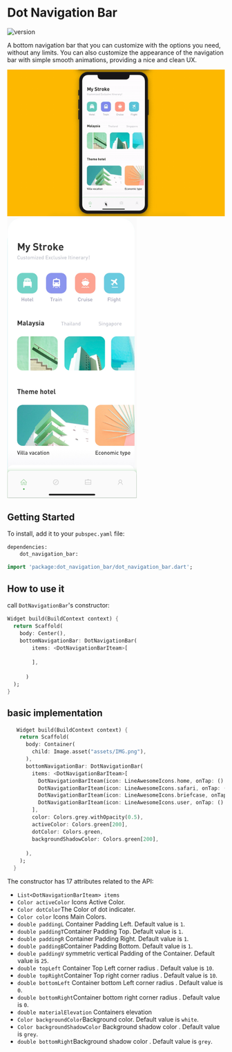 # Dot Navigation Bar
![version](https://img.shields.io/badge/version-0.0.1-blue.svg) 

A bottom navigation bar that you can customize with the options you need, without any limits. You can also customize the appearance of the navigation bar with simple smooth animations, providing a nice and clean UX.

 ![style1](github-assets/Screen-Recording.gif)
 <img src="github-assets/Screen-Shot.png" alt="preview" width="300"/> 



## Getting Started

To install, add it to your `pubspec.yaml` file:

```
dependencies:
    dot_navigation_bar:

```

```dart
import 'package:dot_navigation_bar/dot_navigation_bar.dart';
```

## How to use it

 call `DotNavigationBar`'s constructor:

```dart
Widget build(BuildContext context) {
  return Scaffold(
    body: Center(),
    bottomNavigationBar: DotNavigationBar(
        items: <DotNavigationBarIteam>[
          
        ],
        
      )
  );
}
```

## basic implementation

```dart
   Widget build(BuildContext context) {
    return Scaffold(
      body: Container(
        child: Image.asset("assets/IMG.png"),
      ),
      bottomNavigationBar: DotNavigationBar(
        items: <DotNavigationBarIteam>[
          DotNavigationBarIteam(icon: LineAwesomeIcons.home, onTap: () {}),
          DotNavigationBarIteam(icon: LineAwesomeIcons.safari, onTap: () {}),
          DotNavigationBarIteam(icon: LineAwesomeIcons.briefcase, onTap: () {}),
          DotNavigationBarIteam(icon: LineAwesomeIcons.user, onTap: () {}),
        ],
        color: Colors.grey.withOpacity(0.5),
        activeColor: Colors.green[200],
        dotColor: Colors.green,
        backgroundShadowColor: Colors.green[200],
        
      ),
    );
  }

```

The constructor has 17 attributes related to the API:

- `List<DotNavigationBarIteam> items` 
- `Color activeColor` Icons  Active Color.
- `Color dotColor`The Color of dot indicater.
- `Color color` Icons Main Colors.
- `double paddingL` Container Padding Left. Default value is `1`.
- `double paddingT`Container Padding Top. Default value is `1`.
- `double paddingR` Container Padding Right. Default value is `1`.
- `double paddingB`Container Padding Bottom. Default value is `1`.
- `double paddingV` symmetric vertical Padding of the Container. Default value is `25`.
- `double topLeft` Container Top Left corner radius . Default value is `10`.
- `double topRight`Container Top right corner radius . Default value is `10`.
- `double bottomLeft` Container bottom Left corner radius . Default value is `0`.
- `double bottomRight`Container bottom right corner radius . Default value is `0`.
- `double materialElevation` Containers elevation
- `Color backgroundColor`Background color. Default value is `white`.
- `Color backgroundShadowColor` Background shadow color . Default value is `grey`.
- `double bottomRight`Background shadow color . Default value is `grey`.
